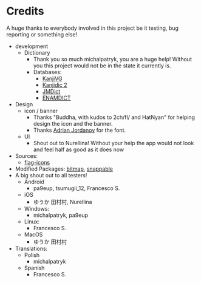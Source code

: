# Credits

A huge thanks to everybody involved in this project be it testing, bug reporting or something else!

* development
  * Dictionary
    * Thank you so much michalpatryk, you are a huge help! Without you this project would not be in the state it currently is.
    * Databases:
      * [KanjiVG](https://kanjivg.tagaini.net/)
      * [Kanjidic 2](http://www.edrdg.org/wiki/index.php/KANJIDIC_Project)
      * [JMDict](https://www.edrdg.org/enamdict/enamdict_doc.html)
      * [ENAMDICT](https://www.edrdg.org/enamdict/enamdict_doc.html)
* Design
  * icon / banner
    * Thanks "Buddha, with kudos to 2ch/fl/ and HatNyan" for helping design the icon and the banner.
    * Thanks [Adrian Jordanov](https://www.1001fonts.com/theater-font.html) for the font.
  * UI
    * Shout out to Nurellina! Without your help the app would not look and feel half as good as it does now
* Sources:
  * [flag-icons](https://github.com/lipis/flag-icons)
* Modified Packages: [bitmap](https://github.com/renancaraujo/bitmap), [snappable](https://github.com/MarcinusX/snappable)
* A big shout out to all testers!
  * Android
    * pa9eup, tsumugii_12, Francesco S.
  * iOS
    * ゆうか 田村村, Nurellina
  * Windows:
    * michalpatryk, pa9eup
  * Linux:
    * Francesco S.
  * MacOS
    * ゆうか 田村村
* Translations:
  * Polish
    * michalpatryk
  * Spanish
    * Francesco S.
